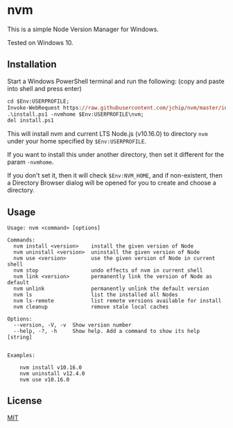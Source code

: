 # nvm

This is a simple Node Version Manager for Windows.

Tested on Windows 10.

## Installation

Start a Windows PowerShell terminal and run the following: (copy and paste into shell and press enter)

```ps
cd $Env:USERPROFILE;
Invoke-WebRequest https://raw.githubusercontent.com/jchip/nvm/master/install.ps1 -OutFile install.ps1;
.\install.ps1 -nvmhome $Env:USERPROFILE\nvm;
del install.ps1
```

This will install nvm and current LTS Node.js (v10.16.0) to directory `nvm` under your home specified by `$Env:USERPROFILE`.

If you want to install this under another directory, then set it different for the param `-nvmhome`.

If you don't set it, then it will check `$Env:NVM_HOME`, and if non-existent, then a Directory Browser dialog will be opened for you to create and choose a directory.

## Usage

```
Usage: nvm <command> [options]

Commands:
  nvm install <version>    install the given version of Node
  nvm uninstall <version>  uninstall the given version of Node
  nvm use <version>        use the given version of Node in current shell
  nvm stop                 undo effects of nvm in current shell
  nvm link <version>       permanently link the version of Node as default
  nvm unlink               permanently unlink the default version
  nvm ls                   list the installed all Nodes
  nvm ls-remote            list remote versions available for install
  nvm cleanup              remove stale local caches

Options:
  --version, -V, -v  Show version number
  --help, -?, -h     Show help. Add a command to show its help          [string]


Examples:

    nvm install v10.16.0
    nvm uninstall v12.4.0
    nvm use v10.16.0
```

## License

[MIT](http://www.opensource.org/licenses/MIT)
